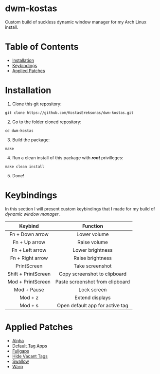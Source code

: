 # dwm-kostas

Custom build of suckless dynamic window manager for my Arch Linux install.

Table of Contents
=================
* [Installation](#Installation)
* [Keybindings](#Keybindings)
* [Applied Patches](#Applied-Patches)

# Installation

1. Clone this git repository:

`git clone https://github.com/KostasEreksonas/dwm-kostas.git`

2. Go to the folder cloned repository:

`cd dwm-kostas`

3. Build the package:

`make`

4. Run a clean install of this package with ***root*** privilleges:

`make clean install`

5. Done!

# Keybindings
In this section I will present custom keybindings that I made for my build of _dynamic window manager_.

|		 Keybind		|				Function			|
|:---------------------:|:---------------------------------:|
|	Fn + Down arrow		|	Lower volume					|
|	Fn + Up arrow		|	Raise volume					|
|	Fn + Left arrow		|	Lower brightness				|
|	Fn + Right arrow	|	Raise brightness				|
|	PrintScreen			|	Take screenshot					|
|	Shift + PrintScreen |	Copy screenshot to clipboard	|
|	Mod + PrintScreen	|	Paste screenshot from clipboard	|
|	Mod + Pause			|	Lock screen						|
|	Mod + z				|	Extend displays					|
|	Mod + s				|	Open default app for active tag	|

# Applied Patches

* [Alpha](https://dwm.suckless.org/patches/alpha/)
* [Default Tag Apps](https://dwm.suckless.org/patches/default_tag_apps/)
* [Fullgaps](https://dwm.suckless.org/patches/fullgaps/)
* [Hide Vacant Tags](https://dwm.suckless.org/patches/hide_vacant_tags/)
* [Swallow](https://dwm.suckless.org/patches/swallow/)
* [Warp](https://dwm.suckless.org/patches/warp/)

